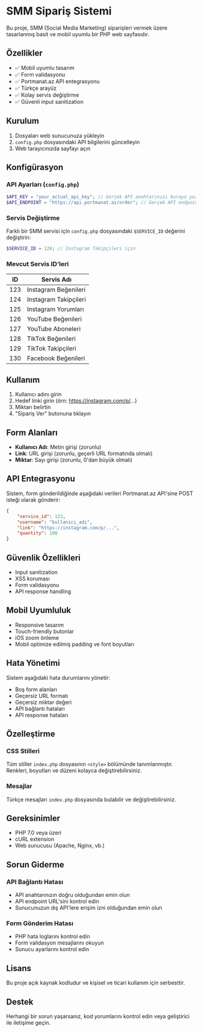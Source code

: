 # SMM Sipariş Sistemi

Bu proje, SMM (Social Media Marketing) siparişleri vermek üzere tasarlanmış basit ve mobil uyumlu bir PHP web sayfasıdır.

## Özellikler

- ✅ Mobil uyumlu tasarım
- ✅ Form validasyonu
- ✅ Portmanat.az API entegrasyonu
- ✅ Türkçe arayüz
- ✅ Kolay servis değiştirme
- ✅ Güvenli input sanitization

## Kurulum

1. Dosyaları web sunucunuza yükleyin
2. `config.php` dosyasındaki API bilgilerini güncelleyin
3. Web tarayıcınızda sayfayı açın

## Konfigürasyon

### API Ayarları (`config.php`)

```php
$API_KEY = "your_actual_api_key"; // Gerçek API anahtarınızı buraya yazın
$API_ENDPOINT = "https://api.portmanat.az/order"; // Gerçek API endpoint'inizi yazın
```

### Servis Değiştirme

Farklı bir SMM servisi için `config.php` dosyasındaki `$SERVICE_ID` değerini değiştirin:

```php
$SERVICE_ID = 124; // Instagram Takipçileri için
```

### Mevcut Servis ID'leri

| ID | Servis Adı |
|----|------------|
| 123 | Instagram Beğenileri |
| 124 | Instagram Takipçileri |
| 125 | Instagram Yorumları |
| 126 | YouTube Beğenileri |
| 127 | YouTube Aboneleri |
| 128 | TikTok Beğenileri |
| 129 | TikTok Takipçileri |
| 130 | Facebook Beğenileri |

## Kullanım

1. Kullanıcı adını girin
2. Hedef linki girin (örn: https://instagram.com/p/...)
3. Miktarı belirtin
4. "Sipariş Ver" butonuna tıklayın

## Form Alanları

- **Kullanıcı Adı**: Metin girişi (zorunlu)
- **Link**: URL girişi (zorunlu, geçerli URL formatında olmalı)
- **Miktar**: Sayı girişi (zorunlu, 0'dan büyük olmalı)

## API Entegrasyonu

Sistem, form gönderildiğinde aşağıdaki verileri Portmanat.az API'sine POST isteği olarak gönderir:

```json
{
    "service_id": 123,
    "username": "kullanici_adi",
    "link": "https://instagram.com/p/...",
    "quantity": 100
}
```

## Güvenlik Özellikleri

- Input sanitization
- XSS koruması
- Form validasyonu
- API response handling

## Mobil Uyumluluk

- Responsive tasarım
- Touch-friendly butonlar
- iOS zoom önleme
- Mobil optimize edilmiş padding ve font boyutları

## Hata Yönetimi

Sistem aşağıdaki hata durumlarını yönetir:

- Boş form alanları
- Geçersiz URL formatı
- Geçersiz miktar değeri
- API bağlantı hataları
- API response hataları

## Özelleştirme

### CSS Stilleri

Tüm stiller `index.php` dosyasının `<style>` bölümünde tanımlanmıştır. Renkleri, boyutları ve düzeni kolayca değiştirebilirsiniz.

### Mesajlar

Türkçe mesajları `index.php` dosyasında bulabilir ve değiştirebilirsiniz.

## Gereksinimler

- PHP 7.0 veya üzeri
- cURL extension
- Web sunucusu (Apache, Nginx, vb.)

## Sorun Giderme

### API Bağlantı Hatası
- API anahtarınızın doğru olduğundan emin olun
- API endpoint URL'sini kontrol edin
- Sunucunuzun dış API'lere erişim izni olduğundan emin olun

### Form Gönderim Hatası
- PHP hata loglarını kontrol edin
- Form validasyon mesajlarını okuyun
- Sunucu ayarlarını kontrol edin

## Lisans

Bu proje açık kaynak kodludur ve kişisel ve ticari kullanım için serbesttir.

## Destek

Herhangi bir sorun yaşarsanız, kod yorumlarını kontrol edin veya geliştirici ile iletişime geçin.